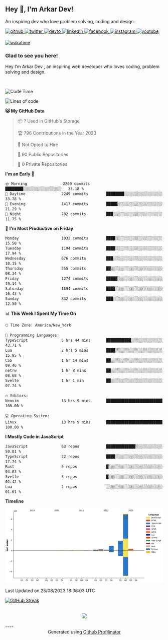 ## Hey 👋, I'm Arkar Dev!  

An inspiring dev who love problem solving, coding and design.

<a href="https://github.com/Riley1101" target="_blank">
<img src=https://img.shields.io/badge/github-%2324292e.svg?&style=for-the-badge&logo=github&logoColor=white alt=github style="margin-bottom: 5px;" />
</a>
<a href="https://twitter.com/arkardev" target="_blank">
<img src=https://img.shields.io/badge/twitter-%2300acee.svg?&style=for-the-badge&logo=twitter&logoColor=white alt=twitter style="margin-bottom: 5px;" />
</a>
<a href="https://dev.to/riley1101" target="_blank">
<img src=https://img.shields.io/badge/dev.to-%2308090A.svg?&style=for-the-badge&logo=dev.to&logoColor=white alt=devto style="margin-bottom: 5px;" />
</a>
<a href="https://linkedin.com/in/arkar-kaung-myat" target="_blank">
<img src=https://img.shields.io/badge/linkedin-%231E77B5.svg?&style=for-the-badge&logo=linkedin&logoColor=white alt=linkedin style="margin-bottom: 5px;" />
</a>
<a href="https://www.facebook.com/riley.eileen.75" target="_blank">
<img src=https://img.shields.io/badge/facebook-%232E87FB.svg?&style=for-the-badge&logo=facebook&logoColor=white alt=facebook style="margin-bottom: 5px;" />
</a>
<a href="https://instagram.com/rileys1101" target="_blank">
<img src=https://img.shields.io/badge/instagram-%23000000.svg?&style=for-the-badge&logo=instagram&logoColor=white alt=instagram style="margin-bottom: 5px;" />
</a>
<a href="https://www.youtube.com/channel/UC_RfEQCC3gL2AzsFFAABikg" target="_blank">
<img src=https://img.shields.io/badge/youtube-%23EE4831.svg?&style=for-the-badge&logo=youtube&logoColor=white alt=youtube style="margin-bottom: 5px;" />
</a>  
  
[![wakatime](https://wakatime.com/badge/user/cf23b6e3-75f8-4c04-b0e3-273191c8d2ec.svg)](https://wakatime.com/@cf23b6e3-75f8-4c04-b0e3-273191c8d2ec)


### Glad to see you here!  
Hey I’m Arkar Dev , an inspiring web developer who loves coding, problem solving and design.

<br/>

<!--START_SECTION:waka-->
![Code Time](http://img.shields.io/badge/Code%20Time-466%20hrs%2026%20mins-blue)

![Lines of code](https://img.shields.io/badge/From%20Hello%20World%20I%27ve%20Written-10.8%20million%20lines%20of%20code-blue)

**🐱 My GitHub Data** 

> 📦 ? Used in GitHub's Storage 
 > 
> 🏆 796 Contributions in the Year 2023
 > 
> 🚫 Not Opted to Hire
 > 
> 📜 90 Public Repositories 
 > 
> 🔑 0 Private Repositories 
 > 
**I'm an Early 🐤** 

```text
🌞 Morning                2209 commits        ████████░░░░░░░░░░░░░░░░░   33.18 % 
🌆 Daytime                2249 commits        ████████░░░░░░░░░░░░░░░░░   33.78 % 
🌃 Evening                1417 commits        █████░░░░░░░░░░░░░░░░░░░░   21.29 % 
🌙 Night                  782 commits         ███░░░░░░░░░░░░░░░░░░░░░░   11.75 % 
```
📅 **I'm Most Productive on Friday** 

```text
Monday                   1032 commits        ████░░░░░░░░░░░░░░░░░░░░░   15.50 % 
Tuesday                  1194 commits        ████░░░░░░░░░░░░░░░░░░░░░   17.94 % 
Wednesday                676 commits         ███░░░░░░░░░░░░░░░░░░░░░░   10.15 % 
Thursday                 555 commits         ██░░░░░░░░░░░░░░░░░░░░░░░   08.34 % 
Friday                   1274 commits        █████░░░░░░░░░░░░░░░░░░░░   19.14 % 
Saturday                 1094 commits        ████░░░░░░░░░░░░░░░░░░░░░   16.43 % 
Sunday                   832 commits         ███░░░░░░░░░░░░░░░░░░░░░░   12.50 % 
```


📊 **This Week I Spent My Time On** 

```text
🕑︎ Time Zone: America/New_York

💬 Programming Languages: 
TypeScript               5 hrs 44 mins       ███████████░░░░░░░░░░░░░░   43.71 % 
Lua                      2 hrs 5 mins        ████░░░░░░░░░░░░░░░░░░░░░   15.85 % 
CSS                      1 hr 14 mins        ██░░░░░░░░░░░░░░░░░░░░░░░   09.46 % 
netrw                    1 hr 8 mins         ██░░░░░░░░░░░░░░░░░░░░░░░   08.68 % 
Svelte                   1 hr 1 min          ██░░░░░░░░░░░░░░░░░░░░░░░   07.74 % 

🔥 Editors: 
Neovim                   13 hrs 9 mins       █████████████████████████   100.00 % 

💻 Operating System: 
Linux                    13 hrs 9 mins       █████████████████████████   100.00 % 
```

**I Mostly Code in JavaScript** 

```text
JavaScript               63 repos            █████████████░░░░░░░░░░░░   50.81 % 
TypeScript               22 repos            ████░░░░░░░░░░░░░░░░░░░░░   17.74 % 
Rust                     5 repos             █░░░░░░░░░░░░░░░░░░░░░░░░   04.03 % 
Svelte                   3 repos             █░░░░░░░░░░░░░░░░░░░░░░░░   02.42 % 
Lua                      2 repos             ░░░░░░░░░░░░░░░░░░░░░░░░░   01.61 % 
```



**Timeline**

![Lines of Code chart](https://raw.githubusercontent.com/Riley1101/Riley1101/main/assets/bar_graph.png)


 Last Updated on 25/08/2023 18:36:03 UTC
<!--END_SECTION:waka-->

[![GitHub Streak](https://streak-stats.demolab.com?user=Riley1101)](https://git.io/streak-stats)
  
<br/>  
<div align="center">
<img src="https://komarev.com/ghpvc/?username=Riley1101&&style=flat-square" align="center" />
</div>  
<br/>  
----
<div align="center">Generated using <a href="https://profilinator.rishav.dev/" target="_blank">Github Profilinator</a></div>


